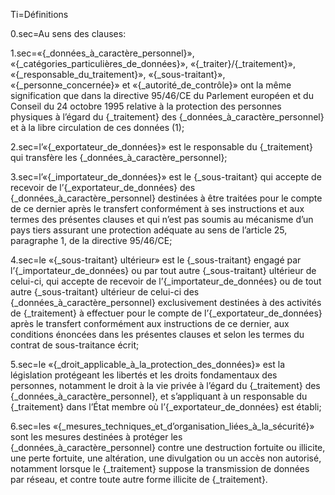 
Ti=Définitions

0.sec=Au sens des clauses:

1.sec=«{_données_à_caractère_personnel}», «{_catégories_particulières_de_données}», «{_traiter}/{_traitement}», «{_responsable_du_traitement}», «{_sous-traitant}», «{_personne_concernée}» et «{_autorité_de_contrôle}» ont la même signification que dans la directive 95/46/CE du Parlement européen et du Conseil du 24 octobre 1995 relative à la protection des personnes physiques à l’égard du {_traitement} des {_données_à_caractère_personnel} et à la libre circulation de ces données (1);

2.sec=l’«{_exportateur_de_données}» est le responsable du {_traitement} qui transfère les {_données_à_caractère_personnel};

3.sec=l’«{_importateur_de_données}» est le {_sous-traitant} qui accepte de recevoir de l’{_exportateur_de_données} des {_données_à_caractère_personnel} destinées à être traitées pour le compte de ce dernier après le transfert conformément à ses instructions et aux termes des présentes clauses et qui n’est pas soumis au mécanisme d’un pays tiers assurant une protection adéquate au sens de l’article 25, paragraphe 1, de la directive 95/46/CE;

4.sec=le «{_sous-traitant} ultérieur» est le {_sous-traitant} engagé par l’{_importateur_de_données} ou par tout autre {_sous-traitant} ultérieur de celui-ci, qui accepte de recevoir de l’{_importateur_de_données} ou de tout autre {_sous-traitant} ultérieur de celui-ci des {_données_à_caractère_personnel} exclusivement destinées à des activités de {_traitement} à effectuer pour le compte de l’{_exportateur_de_données} après le transfert conformément aux instructions de ce dernier, aux conditions énoncées dans les présentes clauses et selon les termes du contrat de sous-traitance écrit;

5.sec=le «{_droit_applicable_à_la_protection_des_données}» est la législation protégeant les libertés et les droits fondamentaux des personnes, notamment le droit à la vie privée à l’égard du {_traitement} des {_données_à_caractère_personnel}, et s’appliquant à un responsable du {_traitement} dans l’État membre où l’{_exportateur_de_données} est établi;

6.sec=les «{_mesures_techniques_et_d’organisation_liées_à_la_sécurité}» sont les mesures destinées à protéger les {_données_à_caractère_personnel} contre une destruction fortuite ou illicite, une perte fortuite, une altération, une divulgation ou un accès non autorisé, notamment lorsque le {_traitement} suppose la transmission de données par réseau, et contre toute autre forme illicite de {_traitement}.
